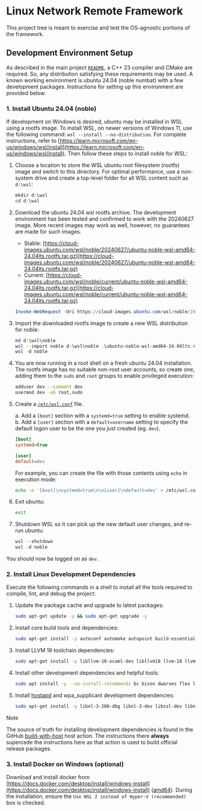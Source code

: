 # Linux Network Remote Framework

This project tree is meant to exercise and test the OS-agnostic portions of the framework.

## Development Environment Setup

As described in the main project [`README`](/README.md), a C++ 23 compiler and CMake are required. So, any distribution satisfying these requirements may be used. A known working environment is ubuntu 24.04 (noble numbat) with a few development packages. Instructions for setting up this environment are provided below.

### 1. Install Ubuntu 24.04 (noble)

If development on Windows is desired, ubuntu may be installed in WSL using a rootfs image. To install WSL, on newer versions of Windows 11, use the following command: `wsl --install --no-distribution`. For complete instructions, refer to [https://learn.microsoft.com/en-us/windows/wsl/install](https://learn.microsoft.com/en-us/windows/wsl/install). Then follow these steps to install noble for WSL:

1. Choose a location to store the WSL ubuntu root filesystem (rootfs) image and switch to this directory. For optimal performance, use a non-system drive and create a top-level folder for all WSL content such as `d:\wsl`:

    ```Powershell
    mkdir d:\wsl
    cd d:\wsl
    ```

2. Download the ubuntu 24.04 wsl rootfs archive. The development environment has been tested and confirmed to work with the 20240627 image. More recent images may work as well, however, no guarantees are made for such images.

    * Stable: [https://cloud-images.ubuntu.com/wsl/noble/20240627/ubuntu-noble-wsl-amd64-24.04lts.rootfs.tar.gz](https://cloud-images.ubuntu.com/wsl/noble/20240627/ubuntu-noble-wsl-amd64-24.04lts.rootfs.tar.gz)
    * Current: [https://cloud-images.ubuntu.com/wsl/noble/current/ubuntu-noble-wsl-amd64-24.04lts.rootfs.tar.gz](https://cloud-images.ubuntu.com/wsl/noble/current/ubuntu-noble-wsl-amd64-24.04lts.rootfs.tar.gz)

    ```Powershell
    Invoke-WebRequest -Uri https://cloud-images.ubuntu.com/wsl/noble/20240627/ubuntu-noble-wsl-amd64-24.04lts.rootfs.tar.gz -OutFile .\ 
    ```

3. Import the downloaded rootfs image to create a new WSL distribution for noble:

    ```Powershell
    md d:\wsl\noble
    wsl --import noble d:\wsl\noble .\ubuntu-noble-wsl-amd64-24.04lts.rootfs.tar.gz
    wsl -d noble
    ```

4. You are now running in a root shell on a fresh ubuntu 24.04 installation. The rootfs image has no suitable non-root user accounts, so create one, adding them to the `sudo` and `root` groups to enable privileged execution:

    ```bash
    adduser dev --comment dev
    usermod dev -aG root,sudo
    ```

5. Create a [`/etc/wsl.conf`](https://learn.microsoft.com/en-us/windows/wsl/wsl-config#wslconf) file.

    a. Add a `[boot]` section with a `systemd=true` setting to enable systemd.
    b. Add a `[user]` section with a `default=username` setting to specify the default logon user to be the one you just created (eg. `dev`).

    ```ini
    [boot]
    systemd=true

    [user]
    default=dev
    ```

    For example, you can create the file with those contents using `echo` in execution mode:

    ```bash
    echo -e '[boot]\nsystemd=true\n\n[user]\ndefault=dev' > /etc/wsl.conf
    ```

6. Exit ubuntu:

    ```bash
    exit
    ```

7. Shutdown WSL so it can pick up the new default user changes, and re-run ubuntu:

    ```Powershell
    wsl --shutdown
    wsl -d noble 
    ```

You should now be logged on as `dev`.

### 2. Install Linux Development Dependencies

Execute the following commands in a shell to install all the tools required to compile, lint, and debug the project:

1. Update the package cache and upgrade to latest packages:

    ```bash
    sudo apt-get update -y && sudo apt-get upgrade -y
    ```

2. Install core build tools and dependencies:

    ```bash
    sudo apt-get install -y autoconf automake autopoint build-essential ca-certificates cmake curl git gnupg libltdl-dev libmount-dev libtool linux-libc-dev libstdc++-14-dev ninja-build pkg-config python3-jinja2 tar unzip zip 
    ```

3. Install LLVM 18 toolchain dependencies:

    ```bash
    sudo apt-get install -y libllvm-18-ocaml-dev libllvm18 llvm-18 llvm-18-dev llvm-18-doc llvm-18-examples llvm-18-runtime clang-18 clang-tools-18 clang-18-doc libclang-common-18-dev libclang-18-dev libclang1-18 clang-format-18 python3-clang-18 clangd-18 clang-tidy-18 libclang-rt-18-dev libpolly-18-dev  libfuzzer-18-dev lldb-18 libc++-18-dev libc++abi-18-dev libomp-18-dev libclc-18-dev libunwind-18-dev libmlir-18-dev mlir-18-tools libbolt-18-dev bolt-18 flang-18 libclang-rt-18-dev-wasm32 libclang-rt-18-dev-wasm64 libc++-18-dev-wasm32 libc++abi-18-dev-wasm32 libclang-rt-18-dev-wasm32 libclang-rt-18-dev-wasm64 libllvmlibc-18-dev
    ```

4. Install other development dependencies and helpful tools:

    ```bash
    sudo apt install -y --no-install-recommends bc bison dwarves flex libelf-dev dos2unix file gnupg2 iproute2 mtools neofetch rsync ssh sudo gdb kmod nano policycoreutils-python-utils python-is-python3 vim debconf-utils iw
    ```

5. Install [hostapd](git://w1.fi/hostap.git) and wpa_supplicant development dependencies:

    ```bash
    sudo apt-get install -y libnl-3-200-dbg libnl-3-dev libssl-dev libnl-genl-3-dev libdbus-c++-dev libnl-route-3-dev
    ```

> [!NOTE]
> The source of truth for installing development dependencies is found in the GitHub [build-with-host](/.github/actions/build-with-host/action.yml) host action. The instructions there **always** supercede the instructions here as that action is used to build official release packages.

### 3. Install Docker on Windows (optional)

Download and install docker from [https://docs.docker.com/desktop/install/windows-install](https://docs.docker.com/desktop/install/windows-install) ([amd64](https://desktop.docker.com/win/main/amd64/Docker%20Desktop%20Installer.exe)). During the installation, ensure the `Use WSL 2 instead of Hyper-V (recommended)` box is checked.
